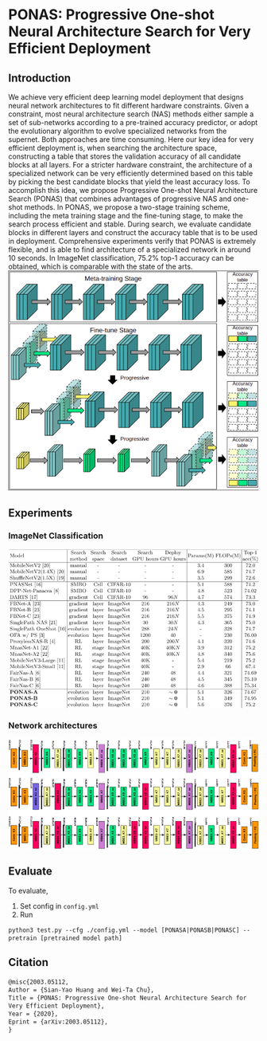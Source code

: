 # PONAS: Progressive One-shot Neural Architecture Search for Very Efficient Deployment
## Introduction
We achieve very efficient deep learning model deployment that designs neural network architectures to fit different hardware constraints. Given a constraint, most neural architecture search (NAS) methods either sample a set of sub-networks according to a pre-trained accuracy predictor, or adopt the evolutionary algorithm to evolve specialized networks from the supernet. Both approaches are time consuming. Here our key idea for very efficient deployment is, when searching the architecture space, constructing a table that stores the validation accuracy of all candidate blocks at all layers. For a stricter hardware constraint, the architecture of a specialized network can be very efficiently determined based on this table by picking the best candidate blocks that yield the least accuracy loss. To accomplish this idea, we propose Progressive One-shot Neural Architecture Search (PONAS) that combines advantages of progressive NAS and one-shot methods. In PONAS, we propose a two-stage training scheme, including the meta training stage and the fine-tuning stage, to make the search process efficient and stable. During search, we evaluate candidate blocks in different layers and construct the accuracy table that is to be used in deployment. Comprehensive experiments verify that PONAS is extremely flexible, and is able to find architecture of a specialized network in around 10 seconds. In ImageNet classification, 75.2% top-1 accuracy can be obtained, which is comparable with the state of the arts.
![](./resource/ponas.png)

## Experiments
### ImageNet Classification
![](./resource/imagenet.png)
### Network architectures
![](./resource/architecture.png)

## Evaluate
To evaluate,
1. Set config in `config.yml`
2. Run
```
python3 test.py --cfg ./config.yml --model [PONASA|PONASB|PONASC] --pretrain [pretrained model path]
```

## Citation
```
@misc{2003.05112,
Author = {Sian-Yao Huang and Wei-Ta Chu},
Title = {PONAS: Progressive One-shot Neural Architecture Search for Very Efficient Deployment},
Year = {2020},
Eprint = {arXiv:2003.05112},
}
```
